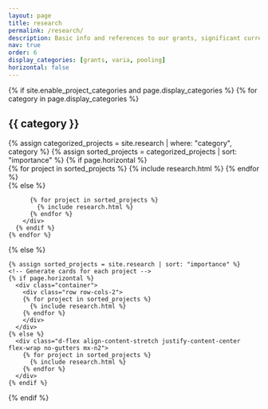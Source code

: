 ```yaml
---
layout: page
title: research
permalink: /research/
description: Basic info and references to our grants, significant current and past research and finally ride-pooling our main current stream of research.
nav: true
order: 6
display_categories: [grants, varia, pooling]
horizontal: false
---
```

<div class="projects">
  {% if site.enable_project_categories and page.display_categories %}
  <!-- Display categorized projects -->
    {% for category in page.display_categories %}
      <h2 class="category">{{ category }}</h2>
      {% assign categorized_projects = site.research | where: "category", category %}
      {% assign sorted_projects = categorized_projects | sort: "importance" %}
      <!-- Generate cards for each project -->
      {% if page.horizontal %}
        <div class="container">
          <div class="row row-cols-2">
          {% for project in sorted_projects %}
            {% include research.html %}
          {% endfor %}
          </div>
        </div>
      {% else %}
       <div class="d-flex align-content-stretch justify-content-center flex-wrap no-gutters mx-n2">

          {% for project in sorted_projects %}
            {% include research.html %}
          {% endfor %}
        </div>
      {% endif %}
    {% endfor %}

  {% else %}
  <!-- Display projects without categories -->
    {% assign sorted_projects = site.research | sort: "importance" %}
    <!-- Generate cards for each project -->
    {% if page.horizontal %}
      <div class="container">
        <div class="row row-cols-2">
        {% for project in sorted_projects %}
          {% include research.html %}
        {% endfor %}
        </div>
      </div>
    {% else %}
      <div class="d-flex align-content-stretch justify-content-center flex-wrap no-gutters mx-n2">
        {% for project in sorted_projects %}
          {% include research.html %}
        {% endfor %}
      </div>
    {% endif %}

  {% endif %}



